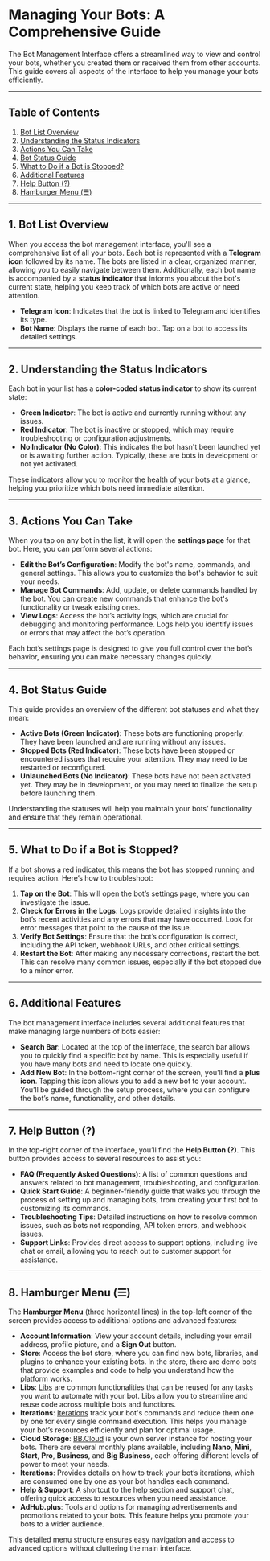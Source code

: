 # Managing Your Bots: A Comprehensive Guide

The Bot Management Interface offers a streamlined way to view and control your bots, whether you created them or received them from other accounts. This guide covers all aspects of the interface to help you manage your bots efficiently.

---

## Table of Contents

1. [Bot List Overview](#bot-list-overview)
2. [Understanding the Status Indicators](#understanding-the-status-indicators)
3. [Actions You Can Take](#actions-you-can-take)
4. [Bot Status Guide](#bot-status-guide)
5. [What to Do if a Bot is Stopped?](#what-to-do-if-a-bot-is-stopped)
6. [Additional Features](#additional-features)
7. [Help Button (?)](#help-button-)
8. [Hamburger Menu (☰)](#hamburger-menu-☰)

---

## 1. Bot List Overview

When you access the bot management interface, you'll see a comprehensive list of all your bots. Each bot is represented with a **Telegram icon** followed by its name. The bots are listed in a clear, organized manner, allowing you to easily navigate between them. Additionally, each bot name is accompanied by a **status indicator** that informs you about the bot's current state, helping you keep track of which bots are active or need attention.

- **Telegram Icon**: Indicates that the bot is linked to Telegram and identifies its type.
- **Bot Name**: Displays the name of each bot. Tap on a bot to access its detailed settings.

---

## 2. Understanding the Status Indicators

Each bot in your list has a **color-coded status indicator** to show its current state:

- **Green Indicator**: The bot is active and currently running without any issues.
- **Red Indicator**: The bot is inactive or stopped, which may require troubleshooting or configuration adjustments.
- **No Indicator (No Color)**: This indicates the bot hasn't been launched yet or is awaiting further action. Typically, these are bots in development or not yet activated.

These indicators allow you to monitor the health of your bots at a glance, helping you prioritize which bots need immediate attention.

---

## 3. Actions You Can Take

When you tap on any bot in the list, it will open the **settings page** for that bot. Here, you can perform several actions:

- **Edit the Bot’s Configuration**: Modify the bot's name, commands, and general settings. This allows you to customize the bot's behavior to suit your needs.
- **Manage Bot Commands**: Add, update, or delete commands handled by the bot. You can create new commands that enhance the bot's functionality or tweak existing ones.
- **View Logs**: Access the bot’s activity logs, which are crucial for debugging and monitoring performance. Logs help you identify issues or errors that may affect the bot’s operation.

Each bot’s settings page is designed to give you full control over the bot’s behavior, ensuring you can make necessary changes quickly.

---

## 4. Bot Status Guide

This guide provides an overview of the different bot statuses and what they mean:

- **Active Bots (Green Indicator)**: These bots are functioning properly. They have been launched and are running without any issues.
- **Stopped Bots (Red Indicator)**: These bots have been stopped or encountered issues that require your attention. They may need to be restarted or reconfigured.
- **Unlaunched Bots (No Indicator)**: These bots have not been activated yet. They may be in development, or you may need to finalize the setup before launching them.

Understanding the statuses will help you maintain your bots’ functionality and ensure that they remain operational.

---

## 5. What to Do if a Bot is Stopped?

If a bot shows a red indicator, this means the bot has stopped running and requires action. Here’s how to troubleshoot:

1. **Tap on the Bot**: This will open the bot’s settings page, where you can investigate the issue.
2. **Check for Errors in the Logs**: Logs provide detailed insights into the bot’s recent activities and any errors that may have occurred. Look for error messages that point to the cause of the issue.
3. **Verify Bot Settings**: Ensure that the bot’s configuration is correct, including the API token, webhook URLs, and other critical settings.
4. **Restart the Bot**: After making any necessary corrections, restart the bot. This can resolve many common issues, especially if the bot stopped due to a minor error.

---

## 6. Additional Features

The bot management interface includes several additional features that make managing large numbers of bots easier:

- **Search Bar**: Located at the top of the interface, the search bar allows you to quickly find a specific bot by name. This is especially useful if you have many bots and need to locate one quickly.
- **Add New Bot**: In the bottom-right corner of the screen, you’ll find a **plus icon**. Tapping this icon allows you to add a new bot to your account. You’ll be guided through the setup process, where you can configure the bot’s name, functionality, and other details.

---

## 7. Help Button (?)

In the top-right corner of the interface, you’ll find the **Help Button (?)**. This button provides access to several resources to assist you:

- **FAQ (Frequently Asked Questions)**: A list of common questions and answers related to bot management, troubleshooting, and configuration.
- **Quick Start Guide**: A beginner-friendly guide that walks you through the process of setting up and managing bots, from creating your first bot to customizing its commands.
- **Troubleshooting Tips**: Detailed instructions on how to resolve common issues, such as bots not responding, API token errors, and webhook issues.
- **Support Links**: Provides direct access to support options, including live chat or email, allowing you to reach out to customer support for assistance.

---

## 8. Hamburger Menu (☰)

The **Hamburger Menu** (three horizontal lines) in the top-left corner of the screen provides access to additional options and advanced features:

- **Account Information**: View your account details, including your email address, profile picture, and a **Sign Out** button.
- **Store**: Access the bot store, where you can find new bots, libraries, and plugins to enhance your existing bots. In the store, there are demo bots that provide examples and code to help you understand how the platform works.
- **Libs**: [Libs](https://help.bots.business/libs/what-it-is-libs) are common functionalities that can be reused for any tasks you want to automate with your bot. Libs allow you to streamline and reuse code across multiple bots and functions.
- **Iterations**: [Iterations](https://help.bots.business/iterations.-how-to-reduce-theys) track your bot's commands and reduce them one by one for every single command execution. This helps you manage your bot’s resources efficiently and plan for optimal usage.
- **Cloud Storage**: [BB.Cloud](https://help.bots.business/cloud) is your own server instance for hosting your bots. There are several monthly plans available, including **Nano**, **Mini**, **Start**, **Pro**, **Business**, and **Big Business**, each offering different levels of power to meet your needs.
- **Iterations**: Provides details on how to track your bot’s iterations, which are consumed one by one as your bot handles each command.
- **Help & Support**: A shortcut to the help section and support chat, offering quick access to resources when you need assistance.
- **AdHub.plus**: Tools and options for managing advertisements and promotions related to your bots. This feature helps you promote your bots to a wider audience.

This detailed menu structure ensures easy navigation and access to advanced options without cluttering the main interface.
